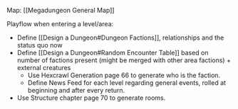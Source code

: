 Map: [[Megadungeon General Map]]

Playflow when entering a level/area:
- Define [[Design a Dungeon#Dungeon Factions]], relationships and the status quo now
- Define [[Design a Dungeon#Random Encounter Table]] based on number of factions present (might be merged with other area factions) + external creatures
    - Use Hexcrawl Generation page 66 to generate who is the faction.
    - Define News Feed for each level regarding general events, rolled at beginning and after every return.
- Use Structure chapter page 70 to generate rooms.